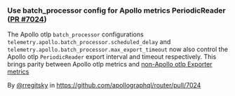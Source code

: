 ### Use batch_processor config for Apollo metrics PeriodicReader ([PR #7024](https://github.com/apollographql/router/pull/7024))

The Apollo otlp `batch_processor` configurations `telemetry.apollo.batch_processor.scheduled_delay` and `telemetry.apollo.batch_processor.max_export_timeout` now also control the Apollo otlp `PeriodicReader` export interval and timeout respectively. This brings parity between Apollo otlp metrics and [non-Apollo otlp Exporter metrics](https://github.com/apollographql/router/blob/0f88850e0b164d12c14b1f05b0043076f21a3b28/apollo-router/src/plugins/telemetry/metrics/otlp.rs#L37-L40)

By [@rregitsky](https://github.com/rregitsky) in https://github.com/apollographql/router/pull/7024

